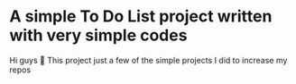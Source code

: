 # A simple To Do List project written with very simple codes
Hi guys 🙌 This project just a few of the simple projects I did to increase my repos
 
